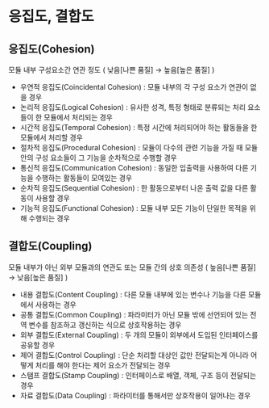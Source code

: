 # 응집도, 결합도

## 응집도(Cohesion)
모듈 내부 구성요소간 연관 정도 ( 낮음[나쁜 품질] → 높음[높은 품질] )

- 우연적 응집도(Coincidental Cohesion) : 모듈 내부의 각 구성 요소가 연관이 없을 경우
- 논리적 응집도(Logical Cohesion) : 유사한 성격, 특정 형태로 분류되는 처리 요소들이 한 모듈에서 처리되는 경우
- 시간적 응집도(Temporal Cohesion) : 특정 시간에 처리되어야 하는 활동들을 한 모듈에서 처리할 경우
- 절차적 응집도(Procedural Cohesion) : 모듈이 다수의 관련 기능을 가질 때 모듈 안의 구성 요소들이 그 기능을 순차적으로 수행할 경우
- 통신적 응집도(Communication Cohesion) : 동일한 입출력을 사용하여 다른 기능을 수행하는 활동들이 모여있는 경우
- 순차적 응집도(Sequential Cohesion) : 한 활동으로부터 나온 출력 값을 다른 활동이 사용할 경우
- 기능적 응집도(Functional Cohesion) : 모듈 내부 모든 기능이 단일한 목적을 위해 수행되는 경우

## 결합도(Coupling)
모듈 내부가 아닌 외부 모듈과의 연관도 또는 모듈 간의 상호 의존성 ( 높음[나쁜 품질] → 낮음[높은 품질] )

- 내용 결합도(Content Coupling) : 다른 모듈 내부에 있는 변수나 기능을 다른 모듈에서 사용하는 경우
- 공통 결합도(Common Coupling) : 파라미터가 아닌 모듈 밖에 선언되어 있는 전역 변수를 참조하고 갱신하는 식으로 상호작용하는 경우
- 외부 결합도(External Coupling) : 두 개의 모듈이 외부에서 도입된 인터페이스를 공유할 경우
- 제어 결합도(Control Coupling) : 단순 처리할 대상인 값만 전달되는게 아니라 어떻게 처리를 해야 한다는 제어 요소가 전달되는 경우
- 스탬프 결합도(Stamp Coupling) : 인터페이스로 배열, 객체, 구조 등이 전달되는 경우
- 자료 결합도(Data Coupling) : 파라미터를 통해서만 상호작용이 일어나는 경우
